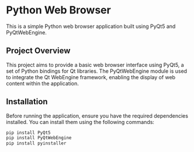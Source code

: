 # Python Web Browser

This is a simple Python web browser application built using PyQt5 and PyQtWebEngine.

## Project Overview

This project aims to provide a basic web browser interface using PyQt5, a set of Python bindings for Qt libraries. The PyQtWebEngine module is used to integrate the Qt WebEngine framework, enabling the display of web content within the application.

## Installation

Before running the application, ensure you have the required dependencies installed. You can install them using the following commands:

```bash
pip install PyQt5
pip install PyQtWebEngine
pip install pyinstaller
